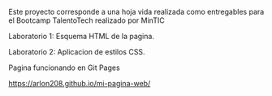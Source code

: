 Este proyecto corresponde a una hoja vida realizada como entregables para el Bootcamp TalentoTech realizado por MinTIC

Laboratorio 1: Esquema HTML de la pagina.

Laboratorio 2: Aplicacion de estilos CSS.

Pagina funcionando en Git Pages 

https://arlon208.github.io/mi-pagina-web/
